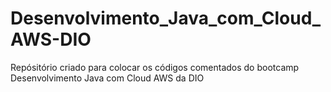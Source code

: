 # Desenvolvimento_Java_com_Cloud_AWS-DIO
Repósitório criado para colocar os códigos comentados do bootcamp Desenvolvimento Java com Cloud AWS da DIO
